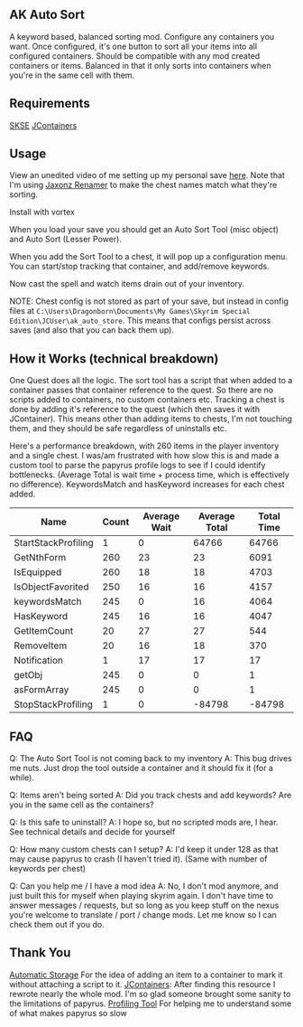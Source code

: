 ## AK Auto Sort

A keyword based, balanced sorting mod. Configure any containers you want. Once configured, it's one button to sort all your items into all configured containers. Should be compatible with any mod created containers or items. Balanced in that it only sorts into containers when you're in the same cell with them.


## Requirements

[SKSE](https://skse.silverlock.org/)
[JContainers](https://www.nexusmods.com/skyrimspecialedition/mods/16495?tab=description)

## Usage

View an unedited video of me setting up my personal save [here](https://youtu.be/Nex_oC7Kyk0). Note that I'm using [Jaxonz Renamer](https://www.nexusmods.com/skyrimspecialedition/mods/14694) to make the chest names match what they're sorting.

Install with vortex

When you load your save you should get an Auto Sort Tool (misc object) and Auto Sort (Lesser Power).

When you add the Sort Tool to a chest, it will pop up a configuration menu. You can start/stop tracking that container, and add/remove keywords.

Now cast the spell and watch items drain out of your inventory.

NOTE: Chest config is not stored as part of your save, but instead in config files at `C:\Users\Dragonborn\Documents\My Games\Skyrim Special Edition\JCUser\ak_auto_store`. This means that configs persist across saves (and also that you can back them up).

## How it Works (technical breakdown)

One Quest does all the logic. The sort tool has a script that when added to a container passes that container reference to the quest. So there are no scripts added to containers, no custom containers etc. Tracking a chest is done by adding it's reference to the quest (which then saves it with JContainer). This means other than adding items to chests, I'm not touching them, and they should be safe regardless of uninstalls etc.

Here's a performance breakdown, with 260 items in the player inventory and a single chest. I was/am frustrated with how slow this is and made a custom tool to parse the papyrus profile logs to see if I could identify bottlenecks. (Average Total is wait time + process time, which is effectively no difference). KeywordsMatch and hasKeyword increases for each chest added.

| Name                | Count | Average Wait | Average Total | Total Time |
| ------------------- | ----- | ------------ | ------------- | ---------- |
| StartStackProfiling | 1     | 0            | 64766         | 64766      |
| GetNthForm          | 260   | 23           | 23            | 6091       |
| IsEquipped          | 260   | 18           | 18            | 4703       |
| IsObjectFavorited   | 250   | 16           | 16            | 4157       |
| keywordsMatch       | 245   | 0            | 16            | 4064       |
| HasKeyword          | 245   | 16           | 16            | 4047       |
| GetItemCount        | 20    | 27           | 27            | 544        |
| RemoveItem          | 20    | 16           | 18            | 370        |
| Notification        | 1     | 17           | 17            | 17         |
| getObj              | 245   | 0            | 0             | 1          |
| asFormArray         | 245   | 0            | 0             | 1          |
| StopStackProfiling  | 1     | 0            | -84798        | -84798     |

## FAQ

Q: The Auto Sort Tool is not coming back to my inventory
A: This bug drives me nuts. Just drop the tool outside a container and it should fix it (for a while).

Q: Items aren't being sorted
A: Did you track chests and add keywords? Are you in the same cell as the containers?

Q: Is this safe to uninstall?
A: I hope so, but no scripted mods are, I hear. See technical details and decide for yourself

Q: How many custom chests can I setup?
A: I'd keep it under 128 as that may cause papyrus to crash (I haven't tried it). (Same with number of keywords per chest)

Q: Can you help me / I have a mod idea
A: No, I don't mod anymore, and just built this for myself when playing skyrim again. I don't have time to answer messages / requests, but so long as you keep stuff on the nexus you're welcome to translate / port / change mods. Let me know so I can check them out if you do.

## Thank You

[Automatic Storage](https://www.nexusmods.com/skyrimspecialedition/mods/8224) For the idea of adding an item to a container to mark it without attaching a script to it.
[JContainers](https://www.nexusmods.com/skyrimspecialedition/mods/16495?tab=description): After finding this resource I rewrote nearly the whole mod. I'm so glad someone brought some sanity to the limitations of papyrus.
[Profiling Tool](https://papyrusprofilingparser.com/) For helping me to understand some of what makes papyrus so slow